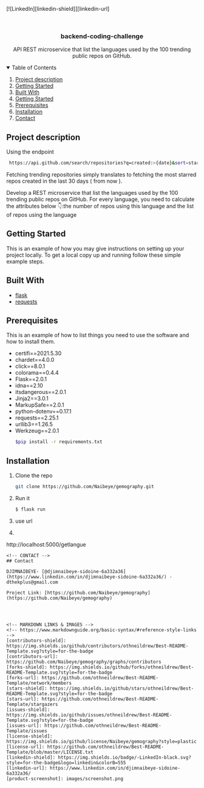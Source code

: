 <!--
*** Thanks for checking out the Best-README-Template. If you have a suggestion
*** that would make this better, please fork the repo and create a pull request
*** or simply open an issue with the tag "enhancement".
*** Thanks again! Now go create something AMAZING! :D
-->



<!-- PROJECT SHIELDS -->
<!--
*** I'm using markdown "reference style" links for readability.
*** Reference links are enclosed in brackets [ ] instead of parentheses ( ).
*** See the bottom of this document for the declaration of the reference variables
*** for contributors-url, forks-url, etc. This is an optional, concise syntax you may use.
*** https://www.markdownguide.org/basic-syntax/#reference-style-links
-->
[![LinkedIn][linkedin-shield]][linkedin-url]



<!-- PROJECT LOGO -->
<br />
<p align="center">
  <h3 align="center">backend-coding-challenge</h3>

  <p align="center">
    API REST microservice that list the languages used by the 100 trending public repos on GitHub.
  </p>
</p>



<!-- TABLE OF CONTENTS -->
<details open="open">
  <summary>Table of Contents</summary>
  <ol>
    <li>
      <a href="#project-description">Project description</a>
     </li>
    <li><a href="#getting-started">Getting Started</a></li>
     <li><a href="#built-with">Built With</a></li>
    <li>
      <a href="#getting-started">Getting Started</a>
    </li>
    <li><a href="#prerequisites">Prerequisites</a></li>
    <li><a href="#installation">Installation</a></li>
    <li><a href="#contact">Contact</a></li>
  </ol>
</details>



<!-- PROJECT DESCRIPTION -->
## Project description
Using the endpoint 
``` sh
 https://api.github.com/search/repositories?q=created:>{date}&sort=stars&order=desc
```
Fetching trending repositories simply translates to fetching the most starred repos created in the last 30 days ( from now ).

Develop a REST microservice that list the languages used by the 100 trending public repos on GitHub. For every language, you need to calculate the attributes below 👇:the number of repos using this language and the list of repos using the language



<!-- GETTING STARTED -->
## Getting Started

This is an example of how you may give instructions on setting up your project locally.
To get a local copy up and running follow these simple example steps.
<!-- BUILT WITH-->
## Built With
* [flask](https://flask.palletsprojects.com/en/2.0.x/)
* [requests](https://pypi.org/project/requests/)
<!-- PREREQUISITES -->
## Prerequisites

This is an example of how to list things you need to use the software and how to install them.
* certifi==2021.5.30
*  chardet==4.0.0
*  click==8.0.1
*  colorama==0.4.4
*  Flask==2.0.1
* idna==2.10
* itsdangerous==2.0.1
* Jinja2==3.0.1
* MarkupSafe==2.0.1
* python-dotenv==0.17.1
* requests==2.25.1
* urllib3==1.26.5
* Werkzeug==2.0.1
  ```sh
  $pip install -r requirements.txt
  ```

## Installation

1. Clone the repo
   ```sh
   git clone https://github.com/Naibeye/gemography.git
   ```
2. Run it
   ```sh
   $ flask run
   ```
3. use url 
4.  ```sh
   http://localhost:5000/getlangue
   ```
<!-- CONTACT -->
## Contact

DJIMNAIBEYE- [@djimnaibeye-sidoine-6a332a36](https://www.linkedin.com/in/djimnaibeye-sidoine-6a332a36/) - dthekplus@gmail.com

Project Link: [https://github.com/Naibeye/gemography](https://github.com/Naibeye/gemography)




<!-- MARKDOWN LINKS & IMAGES -->
<!-- https://www.markdownguide.org/basic-syntax/#reference-style-links -->
[contributors-shield]: https://img.shields.io/github/contributors/othneildrew/Best-README-Template.svg?style=for-the-badge
[contributors-url]: https://github.com/Naibeye/gemography/graphs/contributors
[forks-shield]: https://img.shields.io/github/forks/othneildrew/Best-README-Template.svg?style=for-the-badge
[forks-url]: https://github.com/othneildrew/Best-README-Template/network/members
[stars-shield]: https://img.shields.io/github/stars/othneildrew/Best-README-Template.svg?style=for-the-badge
[stars-url]: https://github.com/othneildrew/Best-README-Template/stargazers
[issues-shield]: https://img.shields.io/github/issues/othneildrew/Best-README-Template.svg?style=for-the-badge
[issues-url]: https://github.com/othneildrew/Best-README-Template/issues
[license-shield]: https://img.shields.io/github/license/Naibeye/gemography?style=plastic
[license-url]: https://github.com/othneildrew/Best-README-Template/blob/master/LICENSE.txt
[linkedin-shield]: https://img.shields.io/badge/-LinkedIn-black.svg?style=for-the-badge&logo=linkedin&colorB=555
[linkedin-url]: https://www.linkedin.com/in/djimnaibeye-sidoine-6a332a36/
[product-screenshot]: images/screenshot.png
